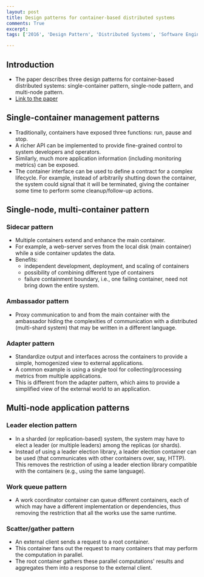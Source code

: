 ```yaml
---
layout: post
title: Design patterns for container-based distributed systems
comments: True
excerpt: 
tags: ['2016', 'Design Pattern', 'Distributed Systems', 'Software Engineering', Container, Engineering, Scale, Systems, USENIX]    

---
```


## Introduction

* The paper describes three design patterns for container-based distributed systems: single-container pattern, single-node pattern, and multi-node pattern.
* [Link to the paper](https://www.usenix.org/conference/hotcloud16/workshop-program/presentation/burns)

## Single-container management patterns

* Traditionally, containers have exposed three functions: run, pause and stop.
* A richer API can be implemented to provide fine-grained control to system developers and operators.
* Similarly, much more application information (including monitoring metrics) can be exposed.
* The container interface can be used to define a contract for a complex lifecycle. For example, instead of arbitrarily shutting down the container, the system could signal that it will be terminated, giving the container some time to perform some cleanup/follow-up actions.

## Single-node, multi-container pattern

### Sidecar pattern

* Multiple containers extend and enhance the main container.
* For example, a web-server serves from the local disk (main container) while a side container updates the data.
* Benefits:
    * independent development, deployment, and scaling of containers
    * possibility of combining different type of containers
    * failure containment boundary, i.e., one failing container, need not bring down the entire system.

### Ambassador pattern

* Proxy communication to and from the main container with the ambassador hiding the complexities of communication with a distributed (multi-shard system) that may be written in a different language.

### Adapter pattern

* Standardize output and interfaces across the containers to provide a simple, homogenized view to external applications.
* A common example is using a single tool for collecting/processing metrics from multiple applications.
* This is different from the adapter pattern, which aims to provide a simplified view of the external world to an application.

## Multi-node application patterns

### Leader election pattern

* In a sharded (or replication-based) system, the system may have to elect a leader (or multiple leaders) among the replicas (or shards).
* Instead of using a leader election library, a leader election container can be used (that communicates with other containers over, say, HTTP). This removes the restriction of using a leader election library compatible with the containers (e.g., using the same language).

### Work queue pattern

* A work coordinator container can queue different containers, each of which may have a different implementation or dependencies, thus removing the restriction that all the works use the same runtime.

### Scatter/gather pattern

* An external client sends a request to a root container.
* This container fans out the request to many containers that may perform the computation in parallel.
* The root container gathers these parallel computations' results and aggregates them into a response to the external client.
